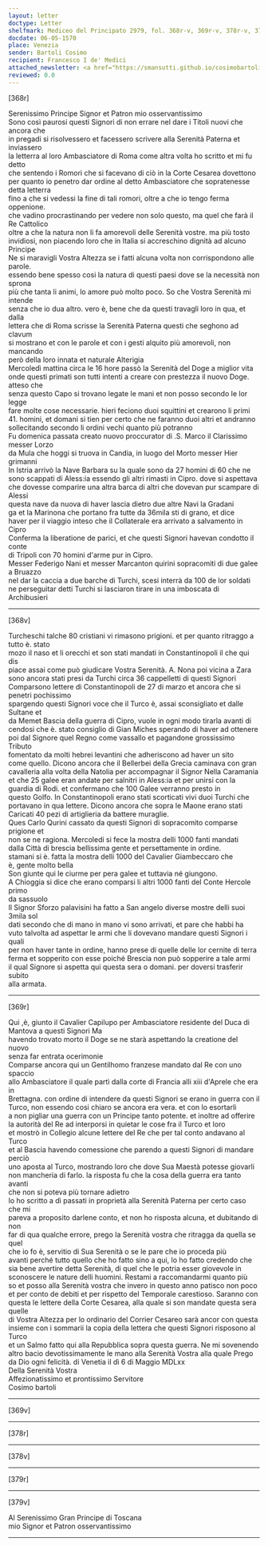 ```yaml
---
layout: letter
doctype: Letter
shelfmark: Mediceo del Principato 2979, fol. 368r-v, 369r-v, 378r-v, 379r-v
docdate: 06-05-1570
place: Venezia
sender: Bartoli Cosimo
recipient: Francesco I de' Medici
attached_newsletter: <a href="https://smansutti.github.io/cosimobartoli/texts/3080_189,3080_190/">3080_189,3080_190</a>
reviewed: 0.0
---
```


[368r]  
  
  
Serenissimo Principe Signor et Patron mio osservantissimo  
Sono così paurosi questi Signori di non errare nel dare i Titoli nuovi che ancora che  
in pregadi si risolvessero et facessero scrivere alla Serenità Paterna et inviassero  
la letterra al loro Ambasciatore di Roma come altra volta ho scritto et mi fu detto  
che sentendo i Romori che si facevano di ciò in la Corte Cesarea dovettono  
per quanto io penetro dar ordine al detto Ambasciatore che sopratenesse detta letterra  
fino a che si vedessi la fine di tali romori, oltre a che io tengo ferma oppenione.  
che vadino procrastinando per vedere non solo questo, ma quel che farà il Re Cattolico  
oltre a che la natura non li fa amorevoli delle Serenità vostre. ma più tosto  
invidiosi, non piacendo loro che in Italia si accreschino dignità ad alcuno Principe  
Ne si maravigli Vostra Altezza se i fatti alcuna volta non corrispondono alle parole.  
essendo bene spesso cosi la natura di questi paesi dove se la necessità non sprona  
più che tanta li animi, lo amore può molto poco. So che Vostra Serenità mi intende  
senza che io dua altro. vero è, bene che da questi travagli loro in qua, et dalla  
lettera che di Roma scrisse la Serenità Paterna questi che seghono ad clavum  
si mostrano et con le parole et con i gesti alquito più amorevoli, non mancando  
però della loro innata et naturale Alterigia  
Mercoledì mattina circa le 16 hore passò la Serenità del Doge a miglior vita  
onde questi primati son tutti intenti a creare con prestezza il nuovo Doge. atteso che  
senza questo Capo si trovano legate le mani et non posso secondo le lor legge  
fare molte cose necessarie. hieri feciono duoi squittini et crearono li primi  
41. homini, et domani si tien per certo che ne faranno duoi altri et andranno  
sollecitando secondo li ordini vechi quanto più potranno  
Fu domenica passata creato nuovo proccurator di .S. Marco il Clarissimo messer Lorzo  
da Mula che hoggi si truova in Candia, in luogo del Morto messer Hier grimanni  
In Istria arrivò la Nave Barbara su la quale sono da 27 homini di 60 che ne  
sono scappati di Aless:ia essendo gli altri rimasti in Cipro. dove si aspettava  
che dovesse comparire una altra barca di altri che dovevan pur scampare di Alessi  
questa nave da nuova di haver lascia dietro due altre Navi la Gradani  
ga et la Marinona che portano fra tutte da 36mila sti di grano, et dice  
haver per il viaggio inteso che il Collaterale era arrivato a salvamento in Cipro  
Conferma la liberatione de parici, et che questi Signori havevan condotto il conte  
di Tripoli con 70 homini d'arme pur in Cipro.  
Messer Federigo Nani et messer Marcanton quirini sopracomiti di due galee a Bruazzo  
nel dar la caccia a due barche di Turchi, scesi interrà da 100 de lor soldati  
ne perseguitar detti Turchi si lasciaron tirare in una imboscata di Archibusieri  
  
---  

[368v]  
  
  
Turcheschi talche 80 cristiani vi rimasono prigioni. et per quanto ritraggo a tutto è. stato  
mozo il naso et li orecchi et son stati mandati in Constantinopoli il che qui dis  
piace assai come può giudicare Vostra Serenità. A. Nona poi vicina a Zara  
sono ancora stati presi da Turchi circa 36 cappelletti di questi Signori  
Comparsono lettere di Constantinopoli de 27 di marzo et ancora che si penetri pochissimo  
spargendo questi Signori voce che il Turco è, assai sconsigliato et dalle Sultane et  
da Memet Bascia della guerra di Cipro, vuole in ogni modo tirarla avanti di  
cendosi che è. stato consiglio di Gian Miches sperando di haver ad ottenere  
poi dal Signore quel Regno come vassallo et pagandone grossissimo Tributo  
fomentato da molti hebrei levantini che adheriscono ad haver un sito  
come quello. Dicono ancora che il Bellerbei della Grecia caminava con gran  
cavalleria alla volta della Natolia per accompagnar il Signor Nella Caramania  
et che 25 galee eran andate per salnitri in Aless:ia et per unirsi con la  
guardia di Rodi. et confermano che 100 Galee verranno presto in  
questo Golfo. In Constantinopoli erano stati scorticati vivi duoi Turchi che  
portavano in qua lettere. Dicono ancora che sopra le Maone erano stati  
Caricati 40 pezi di artiglieria da battere muraglie.  
Ques Carlo Qurini cassato da questi Signori di sopracomito comparse prigione et  
non se ne ragiona. Mercoledi si fece la mostra delli 1000 fanti mandati  
dalla Città di brescia bellissima gente et persettamente in ordine.  
stamani si è. fatta la mostra delli 1000 del Cavalier Giambeccaro che  
è, gente molto bella  
Son giunte qui le ciurme per pera galee et tuttavia né giungono.  
A Chioggia si dice che erano comparsi li altri 1000 fanti del Conte Hercole primo  
da sassuolo  
Il Signor Sforzo palavisini ha fatto a San angelo diverse mostre delli suoi 3mila sol  
dati secondo che di mano in mano vi sono arrivati, et pare che habbi ha  
vuto talvolta ad aspettar le armi che li dovevano mandare questi Signori i quali  
per non haver tante in ordine, hanno prese di quelle delle lor cernite di terra  
ferma et sopperito con esse poiché Brescia non può sopperire a tale armi  
il qual Signore si aspetta qui questa sera o domani. per doversi trasferir subito  
alla armata.  
  
---  

[369r]  
  
  
Qui ,è, giunto il Cavalier Capilupo per Ambasciatore residente del Duca di Mantova a questi Signori Ma  
havendo trovato morto il Doge se ne starà aspettando la creatione del nuovo  
senza far entrata ocerimonie  
Comparse ancora qui un Gentilhomo franzese mandato dal Re con uno spaccio  
allo Ambasciatore il quale partì dalla corte di Francia alli xiii d'Aprele che era in  
Brettagna. con ordine di intendere da questi Signori se erano in guerra con il  
Turco, non essendo cosi chiaro se ancora era vera. et con lo esortarli  
a non pigliar una guerra con un Principe tanto potente. et inoltre ad offerire  
la autorità del Re ad interporsi in quietar le cose fra il Turco et loro  
et mostrò in Collegio alcune lettere del Re che per tal conto andavano al Turco  
et al Bascia havendo comessione che parendo a questi Signori di mandare perciò  
uno aposta al Turco, mostrando loro che dove Sua Maestà potesse giovarli  
non mancheria di farlo. la risposta fu che la cosa della guerra era tanto avanti  
che non si poteva più tornare adietro  
Io ho scritto a dì passati in proprietà alla Serenità Paterna per certo caso che mi  
pareva a proposito darlene conto, et non ho risposta alcuna, et dubitando di non  
far di qua qualche errore, prego la Serenità vostra che ritragga da quella se quel  
che io fo è, servitio di Sua Serenità o se le pare che io proceda più  
avanti perché tutto quello che ho fatto sino a qui, lo ho fatto credendo che  
sia bene avertire detta Serenità, di quel che le potria esser giovevole in  
sconoscere le nature delli huomini. Restami a raccomandarmi quanto più  
so et posso alla Serenità vostra che invero in questo anno patisco non poco  
et per conto de debiti et per rispetto del Temporale carestioso. Saranno con  
questa le lettere della Corte Cesarea, alla quale si son mandate questa sera quelle  
di Vostra Altezza per lo ordinario del Corrier Cesareo sarà ancor con questa  
insieme con i sommarii la copia della lettera che questi Signori risposono al Turco  
et un Salmo fatto qui alla Repubblica sopra questa guerra. Ne mi sovenendo  
altro bacio devotissimamente le mano alla Serenità Vostra alla quale Prego  
da Dio ogni felicità. di Venetia il dì 6 di Maggio MDLxx  
Della Serenità Vostra  
Affezionatissimo et prontissimo Servitore  
Cosimo bartoli  
  
---  

[369v]  
  
  
  
---  

[378r]  
  
  
  
---  

[378v]  
  
  
  
---  

[379r]  
  
  
  
---  

[379v]  
  
  
Al Serenissimo Gran Principe di Toscana  
mio Signor et Patron osservantissimo  
  
---  

